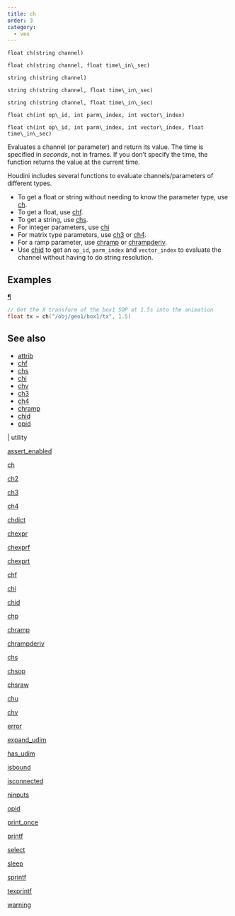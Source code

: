 ```yaml
---
title: ch
order: 3
category:
  - vex
---
```


`float ch(string channel)`

`float ch(string channel, float time\_in\_sec)`

`string ch(string channel)`

`string ch(string channel, float time\_in\_sec)`

`string ch(string channel, float time\_in\_sec)`

`float ch(int op\_id, int parm\_index, int vector\_index)`

`float ch(int op\_id, int parm\_index, int vector\_index, float time\_in\_sec)`

Evaluates a channel (or parameter) and return its value. The time is specified in _seconds_, not in frames. If you don’t specify the time, the function returns the value at the current time.

Houdini includes several functions to evaluate channels/parameters of different types.

- To get a float or string without needing to know the parameter type, use [ch](ch.html "Evaluates a channel (or parameter) and return its value.").
- To get a float, use [chf](chf.html "Evaluates a channel (or parameter) and return its value.").
- To get a string, use [chs](chs.html "Evaluates a channel (or parameter) and return its value.").
- For integer parameters, use [chi](chi.html "Evaluates a channel (or parameter) and return its value.")
- For matrix type parameters, use [ch3](ch3.html "Evaluates a channel (or parameter) and return its value.") or [ch4](ch4.html "Evaluates a channel (or parameter) and return its value.").
- For a ramp parameter, use [chramp](chramp.html "Evaluates a ramp parameter and return its value.") or [chrampderiv](chrampderiv.html "Evaluates the derivative of a parm parameter with respect to position.").
- Use [chid](chid.html "Resolves a channel string (or parameter) and return op_id, parm_index and vector_index.") to get an `op_id`, `parm_index` and `vector_index` to evaluate the channel without having to do string resolution.

## Examples

[¶](#examples)

```c
// Get the X transform of the box1 SOP at 1.5s into the animation
float tx = ch("/obj/geo1/box1/tx", 1.5)

```



## See also

- [attrib](attrib.html)
- [chf](chf.html)
- [chs](chs.html)
- [chi](chi.html)
- [chv](chv.html)
- [ch3](ch3.html)
- [ch4](ch4.html)
- [chramp](chramp.html)
- [chid](chid.html)
- [opid](opid.html)

|
utility

[assert_enabled](assert_enabled.html)

[ch](ch.html)

[ch2](ch2.html)

[ch3](ch3.html)

[ch4](ch4.html)

[chdict](chdict.html)

[chexpr](chexpr.html)

[chexprf](chexprf.html)

[chexprt](chexprt.html)

[chf](chf.html)

[chi](chi.html)

[chid](chid.html)

[chp](chp.html)

[chramp](chramp.html)

[chrampderiv](chrampderiv.html)

[chs](chs.html)

[chsop](chsop.html)

[chsraw](chsraw.html)

[chu](chu.html)

[chv](chv.html)

[error](error.html)

[expand_udim](expand_udim.html)

[has_udim](has_udim.html)

[isbound](isbound.html)

[isconnected](isconnected.html)

[ninputs](ninputs.html)

[opid](opid.html)

[print_once](print_once.html)

[printf](printf.html)

[select](select.html)

[sleep](sleep.html)

[sprintf](sprintf.html)

[texprintf](texprintf.html)

[warning](warning.html)
